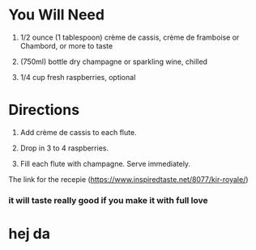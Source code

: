 # You Will Need

1. 1/2 ounce (1 tablespoon) crème de cassis, crème de framboise or Chambord, or more to taste

2. (750ml) bottle dry champagne or sparkling wine, chilled

3.  1/4 cup fresh raspberries, optional

# Directions

1. Add crème de cassis to each flute.

2. Drop in 3 to 4 raspberries.

3. Fill each flute with champagne. Serve immediately.


The link for the recepie (https://www.inspiredtaste.net/8077/kir-royale/)

### it will taste really good if you make it with full love 
# hej da